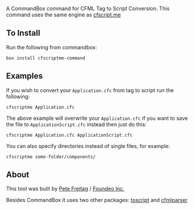 A CommandBox command for CFML Tag to Script Conversion. This command uses the same engine as [cfscript.me](http://cfscript.me/)

## To Install

Run the following from commandbox:

	box install cfscriptme-command

## Examples

If you wish to convert your `Application.cfc` from tag to script run the following:

	cfscriptme Application.cfc

The above example will overwrite your `Application.cfc` if you want to save the file to `ApplicationScript.cfc` instead then just do this:
	
	cfscriptme Application.cfc ApplicationScript.cfc

You can also specify directories instead of single files, for example:

	cfscriptme some-folder/components/

## About

This tool was built by [Pete Freitag](https://www.petefreitag.com/) / [Foundeo Inc.](https://foundeo.com/) 

Besides CommandBox it uses two other packages: [toscript](https://github.com/foundeo/toscript) and [cfmlparser](https://github.com/foundeo/cfmlparser)
